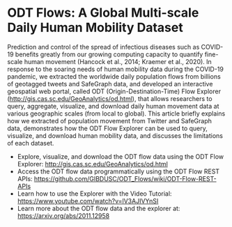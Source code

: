 # ODT Flows: A Global Multi-scale Daily Human Mobility Dataset

Prediction and control of the spread of infectious diseases such as COVID-19 benefits greatly from our growing computing capacity to quantify fine-scale human movement (Hancock et al., 2014; Kraemer et al., 2020). In response to the soaring needs of human mobility data during the COVID-19 pandemic, we extracted the worldwide daily population flows from billions of geotagged tweets and SafeGraph data, and developed an interactive geospatial web portal, called ODT (Origin-Destination-Time) Flow Explorer (http://gis.cas.sc.edu/GeoAnalytics/od.html), that allows researchers to query, aggregate, visualize, and download daily human movement data at various geographic scales (from local to global). This article briefly explains how we extracted of population movement from Twitter and SafeGraph data, demonstrates how the ODT Flow Explorer can be used to query, visualize, and download human mobility data, and discusses the limitations of each dataset.

* Explore, visualize, and download the ODT flow data using the ODT Flow Explorer: http://gis.cas.sc.edu/GeoAnalytics/od.html
* Access the ODT flow data programmatically using the ODT Flow REST APIs: https://github.com/GIBDUSC/ODT_Flows/wiki/ODT-Flow-REST-APIs
* Learn how to use the Explorer with the Video Tutorial: https://www.youtube.com/watch?v=lV3AJIVYnSI
* Learn more about the ODT flow data and the explorer at: https://arxiv.org/abs/2011.12958


